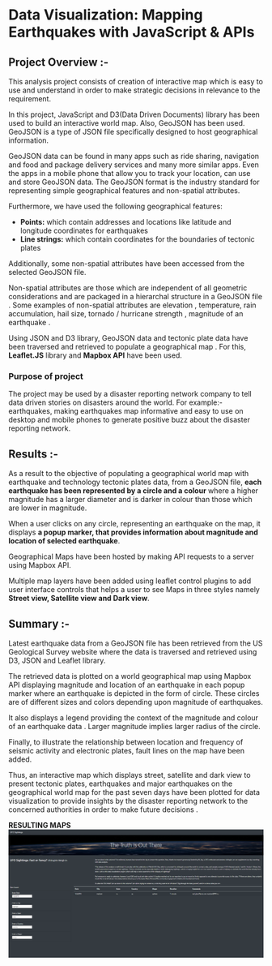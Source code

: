 # **Data Visualization: Mapping Earthquakes with JavaScript & APIs**

## **Project Overview :-**
This analysis project consists of creation of interactive map which is easy to use and understand in order to make strategic decisions in relevance to the requirement. 

In this project, JavaScript and D3(Data Driven Documents) library has been used to build an interactive world map. Also, GeoJSON has been used. GeoJSON is a type of JSON file specifically designed to host geographical information. 

GeoJSON data can be found in many apps such as ride sharing, navigation and food and package delivery services and many more similar apps. Even the apps in a mobile phone that allow you to track your location, can use and store GeoJSON data. The GeoJSON format is the industry standard for representing simple geographical features and non-spatial attributes.


Furthermore, we have used the following geographical features: 
-	**Points:** which contain addresses and locations like latitude and longitude coordinates for earthquakes 
-	**Line strings:** which contain coordinates for the boundaries of tectonic plates 

Additionally, some non-spatial attributes have been accessed from the selected GeoJSON file. 

Non-spatial attributes are those which are independent of all geometric considerations and are packaged in a hierarchal structure in a GeoJSON file . Some examples of non-spatial attributes are elevation , temperature, rain accumulation, hail size, tornado / hurricane strength , magnitude of an earthquake .

Using JSON and D3 library, GeoJSON data and tectonic plate data have been traversed and retrieved to populate a geographical map . For this, **Leaflet.JS** library and **Mapbox API** have been used. 

### **Purpose of project**
The project may be used by a disaster reporting network company to tell data driven stories on disasters around the world. For example:-  earthquakes,  making earthquakes map informative and easy to use on desktop and mobile phones to generate positive buzz about the disaster reporting network. 

## **Results :-**
As a result to the objective of populating a geographical world map with earthquake and technology tectonic plates data, from a GeoJSON file, **each earthquake has been represented by a circle and a colour** where a higher magnitude has a larger diameter and is darker in colour than those which are lower in magnitude. 

When a user clicks on any circle, representing an earthquake on the map, it displays **a popup marker, that provides information about magnitude and location of selected earthquake**. 

Geographical Maps have been hosted by making API requests to a server using Mapbox API. 

Multiple map layers have been added using leaflet control plugins to add user interface controls that helps a user to see Maps in three styles namely **Street view, Satellite view and Dark view**.

## **Summary :-**
Latest earthquake data from a GeoJSON file has been retrieved from the US Geological Survey website where the data is traversed and retrieved using D3, JSON and Leaflet library. 

The retrieved data is plotted on a world geographical map using Mapbox API displaying magnitude and location of an earthquake in each popup marker where an earthquake is depicted in the form of circle. These circles are of different sizes and colors depending upon magnitude of earthquakes. 

It also displays a legend providing the context of the magnitude and colour of an earthquake data . Larger magnitude implies larger radius of the circle. 

Finally, to illustrate the relationship between location and frequency of seismic activity and electronic plates, fault lines on the map have been added. 

Thus, an interactive map which displays street, satellite and dark view to present tectonic plates, earthquakes and major earthquakes on the geographical world map for the past seven days have been plotted for data visualization to provide insights by the disaster reporting network to the concerned authorities in order to make future decisions .

**RESULTING MAPS**
![](https://github.com/kirtibhandari/UFOs/blob/main/Resources/Date_and_City.png)


